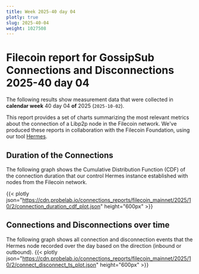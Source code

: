 ```yaml
---
title: Week 2025-40 day 04
plotly: true
slug: 2025-40-04
weight: 1027508
---
```


# Filecoin report for GossipSub Connections and Disconnections 2025-40 day 04

The following results show measurement data that were collected in **calendar week** 40  day 04 **of** 
2025 (`2025-10-02`).

This report provides a set of charts summarizing the most relevant metrics about the connection of a Libp2p node in the Filecoin network.
We've produced these reports in collaboration with the Filecoin Foundation, using our tool [Hermes](/tools/hermes/).

## Duration of the Connections
The following graph shows the Cumulative Distribution Function (CDF) of the connection duration that our control Hermes instance established with nodes from the Filecoin network.

{{< plotly json="https://cdn.probelab.io/connections_reports/filecoin_mainnet/2025/10/2/connection_duration_cdf_plot.json" height="600px" >}}

## Connections and Disconnections over time
The following graph shows all connection and disconnection events that the Hermes node recorded over the day based on the direction (inbound or outbound).
{{< plotly json="https://cdn.probelab.io/connections_reports/filecoin_mainnet/2025/10/2/connect_disconnect_ts_plot.json" height="600px" >}}